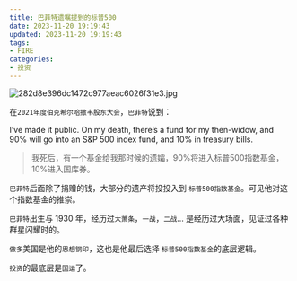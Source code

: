 ```yaml
---
title: 巴菲特遗嘱提到的标普500
date: 2023-11-20 19:19:43
updated: 2023-11-20 19:19:43
tags:
- FIRE
categories:
- 投资
---
```


![282d8e396dc1472c977aeac6026f31e3.jpg](https://s2.loli.net/2023/11/20/swKD5V9ApvkLcXU.jpg)

在`2021年度伯克希尔哈撒韦股东大会`，`巴菲特`说到：

I’ve made it public. On my death, there’s a fund for my
then-widow, and 90% will go into an S&P 500 index fund, and 10% in treasury bills. 

> 我死后，有一个基金给我那时候的遗孀，90%将进入标普500指数基金，10%进入国库券。


`巴菲特`后面除了捐赠的钱，大部分的遗产将投投入到 `标普500指数基金`。可见他对这个指数基金的推崇。

`巴菲特`出生与 1930 年，经历过`大萧条`，`一战`，`二战`... 是经历过大场面，见证过各种群星闪耀时的。

`做多`美国是他的`思想钢印`，这也是他最后选择 `标普500指数基金`的底层逻辑。

`投资`的最底层是`国运`了。
